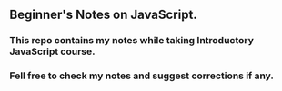 ## Beginner's Notes on JavaScript.

### This repo contains my notes while taking Introductory JavaScript course.
### Fell free to check my notes and suggest corrections if any.
